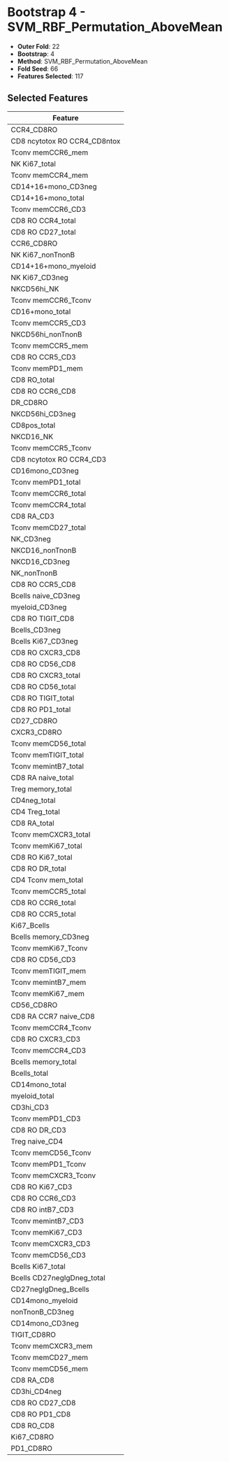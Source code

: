 # Bootstrap 4 - SVM_RBF_Permutation_AboveMean

- **Outer Fold**: 22
- **Bootstrap**: 4
- **Method**: SVM_RBF_Permutation_AboveMean
- **Fold Seed**: 66
- **Features Selected**: 117

## Selected Features

| Feature |
|---------|
| CCR4_CD8RO |
| CD8 ncytotox RO CCR4_CD8ntox |
| Tconv memCCR6_mem |
| NK Ki67_total |
| Tconv memCCR4_mem |
| CD14+16+mono_CD3neg |
| CD14+16+mono_total |
| Tconv memCCR6_CD3 |
| CD8 RO CCR4_total |
| CD8 RO CD27_total |
| CCR6_CD8RO |
| NK Ki67_nonTnonB |
| CD14+16+mono_myeloid |
| NK Ki67_CD3neg |
| NKCD56hi_NK |
| Tconv memCCR6_Tconv |
| CD16+mono_total |
| Tconv memCCR5_CD3 |
| NKCD56hi_nonTnonB |
| Tconv memCCR5_mem |
| CD8 RO CCR5_CD3 |
| Tconv memPD1_mem |
| CD8 RO_total |
| CD8 RO CCR6_CD8 |
| DR_CD8RO |
| NKCD56hi_CD3neg |
| CD8pos_total |
| NKCD16_NK |
| Tconv memCCR5_Tconv |
| CD8 ncytotox RO CCR4_CD3 |
| CD16mono_CD3neg |
| Tconv memPD1_total |
| Tconv memCCR6_total |
| Tconv memCCR4_total |
| CD8 RA_CD3 |
| Tconv memCD27_total |
| NK_CD3neg |
| NKCD16_nonTnonB |
| NKCD16_CD3neg |
| NK_nonTnonB |
| CD8 RO CCR5_CD8 |
| Bcells naive_CD3neg |
| myeloid_CD3neg |
| CD8 RO TIGIT_CD8 |
| Bcells_CD3neg |
| Bcells Ki67_CD3neg |
| CD8 RO CXCR3_CD8 |
| CD8 RO CD56_CD8 |
| CD8 RO CXCR3_total |
| CD8 RO CD56_total |
| CD8 RO TIGIT_total |
| CD8 RO PD1_total |
| CD27_CD8RO |
| CXCR3_CD8RO |
| Tconv memCD56_total |
| Tconv memTIGIT_total |
| Tconv memintB7_total |
| CD8 RA naive_total |
| Treg memory_total |
| CD4neg_total |
| CD4 Treg_total |
| CD8 RA_total |
| Tconv memCXCR3_total |
| Tconv memKi67_total |
| CD8 RO Ki67_total |
| CD8 RO DR_total |
| CD4 Tconv mem_total |
| Tconv memCCR5_total |
| CD8 RO CCR6_total |
| CD8 RO CCR5_total |
| Ki67_Bcells |
| Bcells memory_CD3neg |
| Tconv memKi67_Tconv |
| CD8 RO CD56_CD3 |
| Tconv memTIGIT_mem |
| Tconv memintB7_mem |
| Tconv memKi67_mem |
| CD56_CD8RO |
| CD8 RA CCR7 naive_CD8 |
| Tconv memCCR4_Tconv |
| CD8 RO CXCR3_CD3 |
| Tconv memCCR4_CD3 |
| Bcells memory_total |
| Bcells_total |
| CD14mono_total |
| myeloid_total |
| CD3hi_CD3 |
| Tconv memPD1_CD3 |
| CD8 RO DR_CD3 |
| Treg naive_CD4 |
| Tconv memCD56_Tconv |
| Tconv memPD1_Tconv |
| Tconv memCXCR3_Tconv |
| CD8  RO Ki67_CD3 |
| CD8 RO CCR6_CD3 |
| CD8 RO intB7_CD3 |
| Tconv memintB7_CD3 |
| Tconv memKi67_CD3 |
| Tconv memCXCR3_CD3 |
| Tconv memCD56_CD3 |
| Bcells Ki67_total |
| Bcells CD27negIgDneg_total |
| CD27negIgDneg_Bcells |
| CD14mono_myeloid |
| nonTnonB_CD3neg |
| CD14mono_CD3neg |
| TIGIT_CD8RO |
| Tconv memCXCR3_mem |
| Tconv memCD27_mem |
| Tconv memCD56_mem |
| CD8 RA_CD8 |
| CD3hi_CD4neg |
| CD8 RO CD27_CD8 |
| CD8 RO PD1_CD8 |
| CD8 RO_CD8 |
| Ki67_CD8RO |
| PD1_CD8RO |
